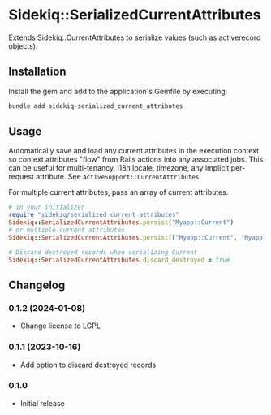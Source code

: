 # Sidekiq::SerializedCurrentAttributes

Extends Sidekiq::CurrentAttributes to serialize values (such as activerecord objects).

## Installation

Install the gem and add to the application's Gemfile by executing:

```sh
bundle add sidekiq-serialized_current_attributes
```

## Usage

Automatically save and load any current attributes in the execution context so context attributes "flow" from Rails actions into any associated jobs. This can be useful for multi-tenancy, i18n locale, timezone, any implicit per-request attribute. See `ActiveSupport::CurrentAttributes`.

For multiple current attributes, pass an array of current attributes.

```ruby
# in your initializer
require "sidekiq/serialized_current_attributes"
Sidekiq::SerializedCurrentAttributes.persist("Myapp::Current")
# or multiple current attributes
Sidekiq::SerializedCurrentAttributes.persist(["Myapp::Current", "Myapp::OtherCurrent"])

# Discard destroyed records when serializing Current
Sidekiq::SerializedCurrentAttributes.discard_destroyed = true
```

## Changelog

### 0.1.2 (2024-01-08)

- Change license to LGPL

### 0.1.1 (2023-10-16)

- Add option to discard destroyed records

### 0.1.0

- Initial release
